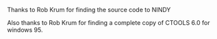 Thanks to Rob Krum for finding the source code to NINDY

Also thanks to Rob Krum for finding a complete copy of CTOOLS 6.0 for windows
95.


